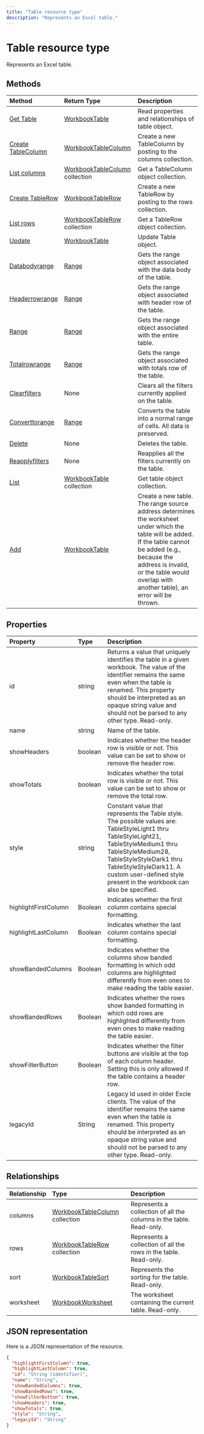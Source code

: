 ---title: "Table resource type"description: "Represents an Excel table."---# Table resource type

Represents an Excel table.


## Methods

| Method		   | Return Type	|Description|
|:---------------|:--------|:----------|
|[Get Table](../api/table-get.md) | [WorkbookTable](table.md) |Read properties and relationships of table object.|
|[Create TableColumn](../api/table-post-columns.md) |[WorkbookTableColumn](tablecolumn.md)| Create a new TableColumn by posting to the columns collection.|
|[List columns](../api/table-list-columns.md) |[WorkbookTableColumn](tablecolumn.md) collection| Get a TableColumn object collection.|
|[Create TableRow](../api/table-post-rows.md) |[WorkbookTableRow](tablerow.md)| Create a new TableRow by posting to the rows collection.|
|[List rows](../api/table-list-rows.md) |[WorkbookTableRow](tablerow.md) collection| Get a TableRow object collection.|
|[Update](../api/table-update.md) | [WorkbookTable](table.md)	|Update Table object. |
|[Databodyrange](../api/table-databodyrange.md)|[Range](range.md)|Gets the range object associated with the data body of the table.|
|[Headerrowrange](../api/table-headerrowrange.md)|[Range](range.md)|Gets the range object associated with header row of the table.|
|[Range](../api/table-range.md)|[Range](range.md)|Gets the range object associated with the entire table.|
|[Totalrowrange](../api/table-totalrowrange.md)|[Range](range.md)|Gets the range object associated with totals row of the table.|
|[Clearfilters](../api/table-clearfilters.md)|None|Clears all the filters currently applied on the table.|
|[Converttorange](../api/table-converttorange.md)|[Range](range.md)|Converts the table into a normal range of cells. All data is preserved.|
|[Delete](../api/table-delete.md)|None|Deletes the table.|
|[Reapplyfilters](../api/table-reapplyfilters.md)|None|Reapplies all the filters currently on the table.|
|[List](../api/table-list.md) | [WorkbookTable](table.md) collection |Get table object collection. |
|[Add](../api/tablecollection-add.md)|[WorkbookTable](table.md)|Create a new table. The range source address determines the worksheet under which the table will be added. If the table cannot be added (e.g., because the address is invalid, or the table would overlap with another table), an error will be thrown.|

## Properties
| Property	   | Type	|Description|
|:---------------|:--------|:----------|
|id|string|Returns a value that uniquely identifies the table in a given workbook. The value of the identifier remains the same even when the table is renamed. This property should be interpreted as an opaque string value and should not be parsed to any other type. Read-only.|
|name|string|Name of the table.|
|showHeaders|boolean|Indicates whether the header row is visible or not. This value can be set to show or remove the header row.|
|showTotals|boolean|Indicates whether the total row is visible or not. This value can be set to show or remove the total row.|
|style|string|Constant value that represents the Table style. The possible values are: TableStyleLight1 thru TableStyleLight21, TableStyleMedium1 thru TableStyleMedium28, TableStyleStyleDark1 thru TableStyleStyleDark11. A custom user-defined style present in the workbook can also be specified.|
|highlightFirstColumn|Boolean|Indicates whether the first column contains special formatting.	|
|highlightLastColumn|Boolean|Indicates whether the last column contains special formatting.	|
|showBandedColumns|Boolean|Indicates whether the columns show banded formatting in which odd columns are highlighted differently from even ones to make reading the table easier.	|
|showBandedRows|Boolean|Indicates whether the rows show banded formatting in which odd rows are highlighted differently from even ones to make reading the table easier.	|
|showFilterButton|Boolean|Indicates whether the filter buttons are visible at the top of each column header. Setting this is only allowed if the table contains a header row.	|
|legacyId|String|Legacy Id used in older Excle clients. The value of the identifier remains the same even when the table is renamed. This property should be interpreted as an opaque string value and should not be parsed to any other type. Read-only.	|

## Relationships
| Relationship | Type	|Description|
|:---------------|:--------|:----------|
|columns|[WorkbookTableColumn](tablecolumn.md) collection|Represents a collection of all the columns in the table. Read-only.|
|rows|[WorkbookTableRow](tablerow.md) collection|Represents a collection of all the rows in the table. Read-only.|
|sort|[WorkbookTableSort](tablesort.md)|Represents the sorting for the table. Read-only.|
|worksheet|[WorkbookWorksheet](worksheet.md)|The worksheet containing the current table. Read-only.|

## JSON representation

Here is a JSON representation of the resource.

<!--{
  "blockType": "resource",
  "optionalProperties": [
     "legacyId"
  ],
  "baseType": "microsoft.graph.entity",
  "@odata.type": "microsoft.graph.workbookTable"
}-->

```json
{
  "highlightFirstColumn": true,
  "highlightLastColumn": true,
  "id": "String (identifier)",
  "name": "String",
  "showBandedColumns": true,
  "showBandedRows": true,
  "showFilterButton": true,
  "showHeaders": true,
  "showTotals": true,
  "style": "String",
  "legacyId": "String"
}

```

<!-- uuid: 8fcb5dbc-d5aa-4681-8e31-b001d5168d79
2015-10-25 14:57:30 UTC -->
<!-- {
  "type": "#page.annotation",
  "description": "Table resource",
  "keywords": "",
  "section": "documentation",
  "tocPath": ""
}-->
